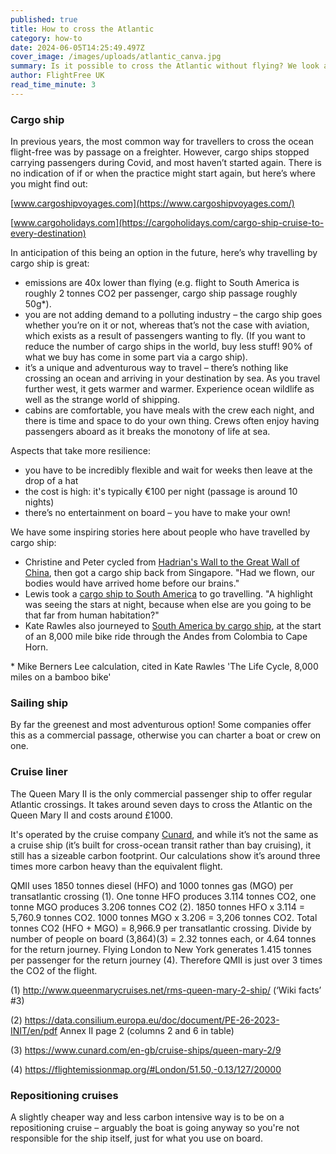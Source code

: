 ```yaml
---
published: true
title: How to cross the Atlantic
category: how-to
date: 2024-06-05T14:25:49.497Z
cover_image: /images/uploads/atlantic_canva.jpg
summary: Is it possible to cross the Atlantic without flying? We look at the options.
author: FlightFree UK
read_time_minute: 3
---
```

### Cargo ship

In previous years, the most common way for travellers to cross the ocean flight-free was by passage on a freighter. However, cargo ships stopped carrying passengers during Covid, and most haven’t started again. There is no indication of if or when the practice might start again, but here’s where you might find out: 

[www.cargoshipvoyages.com](https://www.cargoshipvoyages.com/)

[www.cargoholidays.com](https://cargoholidays.com/cargo-ship-cruise-to-every-destination)

In anticipation of this being an option in the future, here’s why travelling by cargo ship is great:

* emissions are 40x lower than flying (e.g. flight to South America is roughly 2 tonnes CO2 per passenger, cargo ship passage roughly 50g*).
* you are not adding demand to a polluting industry – the cargo ship goes whether you’re on it or not, whereas that’s not the case with aviation, which exists as a result of passengers wanting to fly. (If you want to reduce the number of cargo ships in the world, buy less stuff! 90% of what we buy has come in some part via a cargo ship).
* it’s a unique and adventurous way to travel – there’s nothing like crossing an ocean and arriving in your destination by sea. As you travel further west, it gets warmer and warmer. Experience ocean wildlife as well as the strange world of shipping.
* cabins are comfortable, you have meals with the crew each night, and there is time and space to do your own thing. Crews often enjoy having passengers aboard as it breaks the monotony of life at sea. 

Aspects that take more resilience:

* you have to be incredibly flexible and wait for weeks then leave at the drop of a hat
* the cost is high: it's typically €100 per night (passage is around 10 nights) 
* there’s no entertainment on board – you have to make your own!

We have some inspiring stories here about people who have travelled by cargo ship: 

* Christine and Peter cycled from [Hadrian's Wall to the Great Wall of China](/post/wall-to-wall-without-flying/), then got a cargo ship back from Singapore. "Had we flown, our bodies would have arrived home before our brains."
* Lewis took a [cargo ship to South America](/podcast_transcripts/podcast-interview-lewis-mcneill/) to go travelling. "A highlight was seeing the stars at night, because when else are you going to be that far from human habitation?"
* Kate Rawles also journeyed to [South America by cargo ship](/podcast-series-episode-4-transatlantic-travel/), at the start of an 8,000 mile bike ride through the Andes from Colombia to Cape Horn. 

\* Mike Berners Lee calculation, cited in Kate Rawles 'The Life Cycle, 8,000 miles on a bamboo bike'

### Sailing ship

By far the greenest and most adventurous option! Some companies offer this as a commercial passage, otherwise you can charter a boat or crew on one.

### Cruise liner

The Queen Mary II is the only commercial passenger ship to offer regular Atlantic crossings. It takes around seven days to cross the Atlantic on the Queen Mary II and costs around £1000. 

It's operated by the cruise company [Cunard](https://www.cunard.com/en-gb/cruise-destinations/transatlantic-cruises/what-is-a-transatlantic-cruise), and while it’s not the same as a cruise ship (it’s built for cross-ocean transit rather than bay cruising), it still has a sizeable carbon footprint. Our calculations show it’s around three times more carbon heavy than the equivalent flight.

QMII uses 1850 tonnes diesel (HFO) and 1000 tonnes gas (MGO) per transatlantic crossing (1). One tonne HFO produces 3.114 tonnes CO2, one tonne MGO produces 3.206 tonnes CO2 (2). 1850 tonnes HFO x 3.114 = 5,760.9 tonnes CO2. 1000 tonnes MGO x 3.206 = 3,206 tonnes CO2. Total tonnes CO2 (HFO + MGO) = 8,966.9 per transatlantic crossing. Divide by number of people on board (3,864)(3) = 2.32 tonnes each, or 4.64 tonnes for the return journey. Flying London to New York generates 1.415 tonnes per passenger for the return journey (4). Therefore QMII is just over 3 times the CO2 of the flight.

(1) ​​<http://www.queenmarycruises.net/rms-queen-mary-2-ship/> (‘Wiki facts’ #3)

(2) <https://data.consilium.europa.eu/doc/document/PE-26-2023-INIT/en/pdf> Annex II page 2 (columns 2 and 6 in table)

(3) <https://www.cunard.com/en-gb/cruise-ships/queen-mary-2/9> 

(4) <https://flightemissionmap.org/#London/51.50,-0.13/127/20000>  

### R﻿epositioning cruises

A slightly cheaper way and less carbon intensive way is to be on a repositioning cruise – arguably the boat is going anyway so you're not responsible for the ship itself, just for what you use on board.